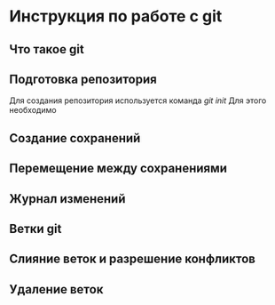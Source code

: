# Инструкция по работе с git

## Что такое git

## Подготовка репозитория
Для создания репозитория используется команда *git init* Для этого необходимо 
## Создание сохранений

## Перемещение между сохранениями

## Журнал изменений

## Ветки git

## Слияние веток и разрешение конфликтов

## Удаление веток